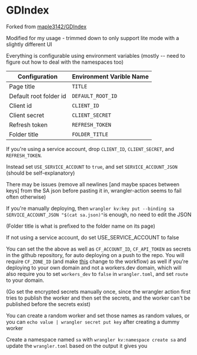 # GDIndex

Forked from [maple3142/GDIndex](https://github.com/maple3142/GDIndex)

Modified for my usage - trimmed down to only support lite mode with a slightly different UI

Everything is configurable using environment variables (mostly -- need to figure out how to deal with the namespaces too)

|Configuration|Environment Varible Name|
|---|---|
|Page title|`TITLE`|
|Default root folder id |`DEFAULT_ROOT_ID`|
|Client id |`CLIENT_ID`|
|Client secret|`CLIENT_SECRET`|
|Refresh token|`REFRESH_TOKEN`|
|Folder title|`FOLDER_TITLE`|

If you're using a service account, drop `CLIENT_ID`, `CLIENT_SECRET`, and `REFRESH_TOKEN`.

Instead set `USE_SERVICE_ACCOUNT` to `true`, and set `SERVICE_ACCOUNT_JSON` (should be self-explanatory)

There may be issues (remove all newlines [and maybe spaces between keys] from the SA json before pasting it in, wrangler-action seems to fail often otherwise)

If you're manually deploying, then `wrangler kv:key put --binding sa SERVICE_ACCOUNT_JSON "$(cat sa.json)"`is enough, no need to edit the JSON

(Folder title is what is prefixed to the folder name on its page)

If not using a service account, do set USE_SERVICE_ACCOUNT to false

You can set the the above as well as `CF_ACCOUNT_ID`, `CF_API_TOKEN` as secrets in the github repository, for auto deploying on a push to the repo. You will require  `CF_ZONE_ID` (and make [this](https://github.com/AOSiP/aosip-downloads/commit/731be66feb39a4482da32f0b5292d32f13b7f8a9) change to the workflow) as well if you're deploying to your own domain and not a workers.dev domain, which will also require you to set `workers_dev` to `false` in `wrangler.toml`, and set `route` to your domain.


(Go set the encrypted secrets manually once, since the wrangler action first tries to publish the worker and then set the secrets, and the worker can't be published before the secrets exist)

You can create a random worker and set those names as random values, or you can `echo value | wrangler secret put key` after creating a dummy worker

Create a namespace named `sa` with `wrangler kv:namespace create sa` and update the `wrangler.toml` based on the output it gives you

